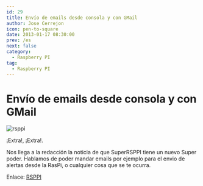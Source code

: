 ```yaml
---
id: 29
title: Envío de emails desde consola y con GMail
author: Jose Cerrejon
icon: pen-to-square
date: 2013-01-17 08:30:00
prev: /es
next: false
category:
  - Raspberry PI
tag:
  - Raspberry PI
---
```


# Envío de emails desde consola y con GMail

![rsppi](/images/rsppi.jpg)

¡Extra!, ¡Extra!.

Nos llega a la redacción la noticia de que SuperRSPPI tiene un nuevo Super poder. Hablamos de poder mandar emails por ejemplo para el envio de alertas desde la RasPi, o cualquier cosa que se te ocurra.

Enlace: [RSPPI](http://rsppi.blogspot.com.es/2013/01/envio-de-emails-desde-consola-y-con.html)